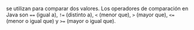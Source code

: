 se utilizan para comparar dos valores. Los operadores de comparación en Java son `==` (igual a), `!=` (distinto a), `<` (menor que), `>` (mayor que), `<=` (menor o igual que) y `>=` (mayor o igual que).